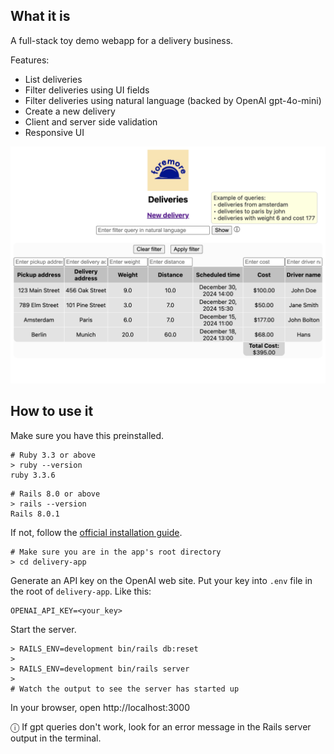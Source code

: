 ## What it is
A full-stack toy demo webapp for a delivery business.

Features:
- List deliveries
- Filter deliveries using UI fields
- Filter deliveries using natural language (backed by OpenAI gpt-4o-mini)
- Create a new delivery
- Client and server side validation
- Responsive UI

![Example](index-page-demo.png)

## How to use it

Make sure you have this preinstalled.

```
# Ruby 3.3 or above
> ruby --version
ruby 3.3.6
```

```
# Rails 8.0 or above
> rails --version
Rails 8.0.1
```

If not, follow the [official installation guide]( https://guides.rubyonrails.org/install_ruby_on_rails.html).

```
# Make sure you are in the app's root directory
> cd delivery-app
```

Generate an API key on the OpenAI web site.
Put your key into `.env` file in the root of `delivery-app`. Like this:
```
OPENAI_API_KEY=<your_key>
```

Start the server.
```
> RAILS_ENV=development bin/rails db:reset
>
> RAILS_ENV=development bin/rails server
>
# Watch the output to see the server has started up
```

In your browser, open http://localhost:3000

&#9432; If gpt queries don't work, look for an error message in the Rails server output in the terminal.
